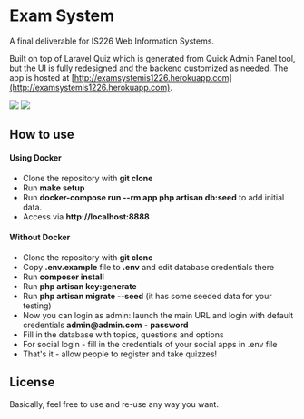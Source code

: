 # Exam System

A final deliverable for IS226 Web Information Systems.

Built on top of Laravel Quiz which is generated from Quick Admin Panel tool, but the UI is fully redesigned and the backend customized as needed.
The app is hosted at [http://examsystemis1226.herokuapp.com](http://examsystemis1226.herokuapp.com).

![](https://z-p3-scontent.fmnl8-1.fna.fbcdn.net/v/t1.15752-9/191655672_986693935411590_3404036114902249810_n.png?_nc_cat=110&ccb=1-3&_nc_sid=ae9488&_nc_eui2=AeGnh8LpeVQ7iabt8qUHTnfWrtbKcWa94QKu1spxZr3hApPjtssdXqaWPROerQxLyY-WIrjZFcGjOYOl5HmBTjVB&_nc_ohc=FeXFYs2cXRAAX-RTZS_&_nc_ht=z-p3-scontent.fmnl8-1.fna&oh=bf139d0cc63b90f53dcabf816a51be8c&oe=60E080D4)
![](https://z-p3-scontent.fmnl8-1.fna.fbcdn.net/v/t1.15752-9/187159057_919080271995441_1324745133067265777_n.png?_nc_cat=107&ccb=1-3&_nc_sid=ae9488&_nc_eui2=AeFvlYIwaLrcGaFIX-4SscXrZyFAOMP1-UFnIUA4w_X5QSVMm2WzXEgjLuppgZvKcq7U4NqTqajSo7RcBiyLk2nq&_nc_ohc=CZ8pFjfew_cAX_PFsZo&_nc_ht=z-p3-scontent.fmnl8-1.fna&oh=0246c30182c0e97091ecd259f7f6397b&oe=60DF082E)

## How to use

#### Using Docker
- Clone the repository with __git clone__
- Run __make setup__
- Run __docker-compose run --rm app php artisan db:seed__ to add initial data.
- Access via __http://localhost:8888__

#### Without Docker
- Clone the repository with __git clone__
- Copy __.env.example__ file to __.env__ and edit database credentials there
- Run __composer install__
- Run __php artisan key:generate__
- Run __php artisan migrate --seed__ (it has some seeded data for your testing)
- Now you can login as admin: launch the main URL and login with default credentials __admin@admin.com__ - __password__
- Fill in the database with topics, questions and options
- For social login - fill in the credentials of your social apps in .env file
- That's it - allow people to register and take quizzes!

## License
Basically, feel free to use and re-use any way you want.


